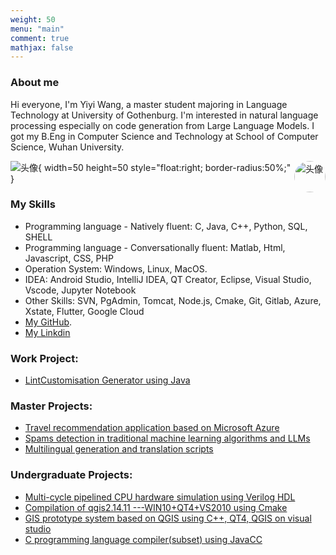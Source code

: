 ```yaml
---
weight: 50
menu: "main"
comment: true
mathjax: false
---
```


### About me
Hi everyone, I'm Yiyi Wang, a master student majoring in Language Technology at University of Gothenburg. I'm interested in natural language processing especially on code generation from Large Language Models. I got my B.Eng in Computer Science and Technology at School of Computer Science, Wuhan University.

<img src="https://braveoneone.github.io/me.jpeg" alt="头像" style="width:50px; height:50px; float:right; border-radius:50%;">

![头像](https://braveoneone.github.io/me.jpeg){ width=50 height=50 style="float:right; border-radius:50%;" }
<!-- ![Alt](#pic_center =400x400) -->
### My Skills
* Programming language - Natively fluent: C, Java, C++, Python, SQL, SHELL
* Programming language - Conversationally fluent:  Matlab, Html, Javascript, CSS, PHP
* Operation System: Windows, Linux, MacOS.
* IDEA: Android Studio, IntelliJ IDEA, QT Creator, Eclipse, Visual Studio, Vscode, Jupyter Notebook
* Other Skills: SVN, PgAdmin, Tomcat, Node.js, Cmake, Git, Gitlab, Azure, Xstate, Flutter, Google Cloud
* [My GitHub](https://github.com/Braveoneone).
* [My Linkdin](https://www.linkedin.com/in/yiyi-wang-0551b7179/)

### Work Project:
* [LintCustomisation Generator using Java](https://github.com/Braveoneone/LintCustomisation/tree/main)
### Master Projects:
* [Travel recommendation application based on Microsoft Azure](https://github.com/Braveoneone/final-project-dialogue-system2/blob/main/README.md)
* [Spams detection in traditional machine learning algorithms and LLMs](https://github.com/Braveoneone/Machine-learning-for-statistical-NLP-Advanced-LT2326-LT2926/blob/main/Report%20LTR%20Yiyi%20Wang.pdf)
* [Multilingual generation and translation scripts](https://github.com/Braveoneone/computational_syntax)
### Undergraduate Projects:
* [Multi-cycle pipelined CPU hardware simulation using Verilog HDL](https://braveoneone.github.io/cpuVHDL.pdf)
* [Compilation of qgis2.14.11 ---WIN10+QT4+VS2010 using Cmake](https://braveoneone.github.io/GIS11.pdf)
* [GIS prototype system based on QGIS using C++, QT4, QGIS on visual studio](https://braveoneone.github.io/GIS12.pdf)
* [C programming language compiler(subset) using JavaCC](https://braveoneone.github.io/javacc.pdf)
